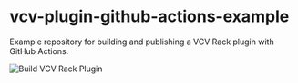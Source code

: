 # vcv-plugin-github-actions-example
Example repository for building and publishing a VCV Rack plugin with GitHub Actions.

![Build VCV Rack Plugin](https://github.com/qno/vcv-plugin-github-actions-example/workflows/Build%20VCV%20Rack%20Plugin/badge.svg)
